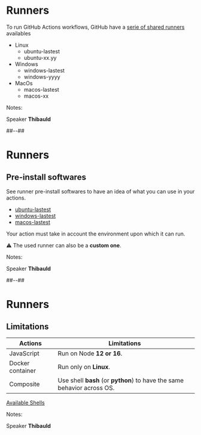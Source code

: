 <!-- .slide: -->

# Runners

To run GitHub Actions workflows, GitHub have a [serie of shared runners](https://github.com/actions/runner-images) availables

- Linux
  - ubuntu-lastest
  - ubuntu-xx.yy
- Windows
  - windows-lastest
  - windows-yyyy
- MacOs
  - macos-lastest
  - macos-xx

Notes:

Speaker **Thibauld**

##--##

# Runners

## Pre-install softwares

See runner pre-install softwares to have an idea of what you can use in your actions.

- [ubuntu-lastest](https://github.com/actions/runner-images/blob/main/images/linux/Ubuntu2004-Readme.md)
- [windows-lastest](https://github.com/actions/runner-images/blob/main/images/win/Windows2022-Readme.md)
- [macos-lastest](https://github.com/actions/runner-images/blob/main/images/macos/macos-11-Readme.md)

Your action must take in account the environment upon which it can run.

⚠️ The used runner can also be a **custom one**.

Notes:

Speaker **Thibauld**

##--##

# Runners

## Limitations

| Actions          | Limitations                                                             |
| ---------------- | ----------------------------------------------------------------------- |
| JavaScript       | Run on Node **12 or 16**.                                               |
| Docker container | Run only on **Linux**.                                                  |
| Composite        | Use shell **bash** (or **python**) to have the same behavior across OS. |

[Available Shells](https://docs.github.com/en/actions/using-workflows/workflow-syntax-for-github-actions#jobsjob_idstepsshell)
<!-- .element: class="credits" -->

Notes:

Speaker **Thibauld**

